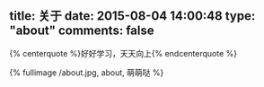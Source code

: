 title: 关于
date: 2015-08-04 14:00:48
type: "about"
comments: false
---

<!-- Built-in tag (Require NexT 0.4.5 or above) -->
{% centerquote %}好好学习，天天向上{% endcenterquote %}

<!-- Built-in tag (Require NexT 0.4.5 or above) -->
{% fullimage /about.jpg, about, 萌萌哒 %}
